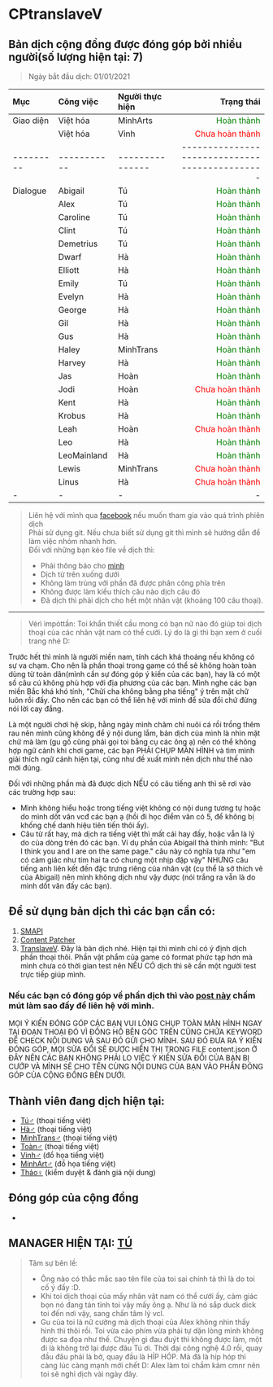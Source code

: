 # CPtranslaveV

## Bản dịch cộng đồng được đóng góp bởi nhiều người(số lượng hiện tại: 7)

> Ngày bắt đầu dịch: 01/01/2021<br>

| Mục       | Công việc   | Người thực hiện |                                     Trạng thái |
| :-------- | :---------- | :-------------- | ---------------------------------------------: |
| Giao diện | Việt hóa    | MinhArts        |    <span style="color:green">Hoàn thành</span> |
|           | Việt hóa    | Vinh            | <span style="color:red">Chưa hoàn thành</span> |
| --------- | ----------- | --------------- | ---------------------------------------------- |
| Dialogue  | Abigail     | Tú              |    <span style="color:green">Hoàn thành</span> |
|           | Alex        | Tú              |    <span style="color:green">Hoàn thành</span> |
|           | Caroline    | Tú              |    <span style="color:green">Hoàn thành</span> |
|           | Clint       | Tú              |    <span style="color:green">Hoàn thành</span> |
|           | Demetrius   | Tú              |    <span style="color:green">Hoàn thành</span> |
|           | Dwarf       | Hà              |    <span style="color:green">Hoàn thành</span> |
|           | Elliott     | Hà              |    <span style="color:green">Hoàn thành</span> |
|           | Emily       | Tú              |    <span style="color:green">Hoàn thành</span> |
|           | Evelyn      | Hà              |    <span style="color:green">Hoàn thành</span> |
|           | George      | Hà              |    <span style="color:green">Hoàn thành</span> |
|           | Gil         | Hà              |    <span style="color:green">Hoàn thành</span> |
|           | Gus         | Hà              |    <span style="color:green">Hoàn thành</span> |
|           | Haley       | MinhTrans       |    <span style="color:green">Hoàn thành</span> |
|           | Harvey      | Hà              |    <span style="color:green">Hoàn thành</span> |
|           | Jas         | Hoàn            |    <span style="color:green">Hoàn thành</span> |
|           | Jodi        | Hoàn            | <span style="color:red">Chưa hoàn thành</span> |
|           | Kent        | Hà              |    <span style="color:green">Hoàn thành</span> |
|           | Krobus      | Hà              |    <span style="color:green">Hoàn thành</span> |
|           | Leah        | Hoàn            | <span style="color:red">Chưa hoàn thành</span> |
|           | Leo         | Hà              |    <span style="color:green">Hoàn thành</span> |
|           | LeoMainland | Hà              |    <span style="color:green">Hoàn thành</span> |
|           | Lewis       | MinhTrans       | <span style="color:red">Chưa hoàn thành</span> |
|           | Linus       | Hà              | <span style="color:red">Chưa hoàn thành</span> |
| -         | -           | -               |                                              - |

> Liên hệ với mình qua [facebook](https://www.facebook.com/H.A.C.2K1/) nếu muốn tham gia vào quá trình phiên dịch<br>
> Phải sử dụng git. Nếu chưa biết sử dụng git thì mình sẽ hướng dẫn để làm việc nhóm nhanh hơn.<br>
> Đối với những bạn kéo file về dịch thì:
>
> - Phải thông báo cho [mình](https://www.facebook.com/H.A.C.2K1/)
> - Dịch từ trên xuống dưới
> - Không làm trùng với phần đã được phân công phía trên
> - Không được làm kiểu thích câu nào dịch câu đó
> - Đã dịch thì phải dịch cho hết một nhân vật (khoảng 100 câu thoại).

---

> Vérì ìmpóttần: Toi khẩn thiết cầu mong có bạn nữ nào đó giúp toi dịch thoại của các nhân vật nam có thể cưới. Lý do là gì thì bạn xem ở cuối trang nhé D:

Trước hết thì mình là người miền nam, tính cách khá thoáng nếu không có sự va chạm. Cho nên là phần thoại trong game có thể sẽ không hoàn toàn dùng từ toàn dân(mình cần sự đóng góp ý kiến của các bạn), hay là có một số câu cú không phù hợp với địa phương của các bạn. Mình nghe các bạn miền Bắc khá khó tính, "Chửi cha không bằng pha tiếng" ý trên mặt chữ luôn rồi đấy. Cho nên các bạn có thể liên hệ với mình để sửa đổi chứ đừng nói lời cay đắng.

Là một người chơi hệ skip, hằng ngày mình chăm chỉ nuôi cá rồi trồng thêm rau nên mình cũng không để ý nội dung lắm, bản dịch của mình là nhìn mặt chữ mà làm (gu gồ cũng phải gọi toi bằng cụ các ông ạ) nên có thể không hợp ngữ cảnh khi chơi game, các bạn PHẢI CHỤP MÀN HÌNH và tìm mình giải thích ngữ cảnh hiện tại, cũng như đề xuất mình nên dịch như thế nào mới đúng.

Đối với những phần mà đã được dịch NẾU có câu tiếng anh thì sẽ rơi vào các trường hợp sau:

- Mình không hiểu hoặc trong tiếng việt không có nội dung tương tự hoặc do mình dốt văn vcđ các bạn ạ (hồi đi học điểm văn có 5, để không bị khống chế danh hiệu tiên tiến thôi ấy).
- Câu từ rất hay, mà dịch ra tiếng việt thì mất cái hay đấy, hoặc vẫn là lý do của dòng trên đó các bạn. Ví dụ phần của Abigail thả thính mình: "But I think you and I are on the same page." câu này có nghĩa tựa như "em có cảm giác như tim hai ta có chung một nhịp đập vậy" NHƯNG câu tiếng anh liên kết đến đặc trưng riêng của nhân vật (cụ thể là sở thích vẽ của Abigail) nên mình không dịch như vậy được (nói trắng ra vẫn là do mình dốt văn đấy các bạn).

## Để sử dụng bản dịch thì các bạn cần có:

1. [SMAPI](https://smapi.io/)
2. [Content Patcher](https://www.nexusmods.com/stardewvalley/mods/1915)
3. [TranslaveV](https://www.nexusmods.com/stardewvalley/mods/7442). Đây là bản dịch nhé. Hiện tại thì mình chỉ có ý định dịch phần thoại thôi. Phần vật phẩm của game có format phức tạp hơn mà mình chưa có thời gian test nên NẾU CÓ dịch thì sẽ cần một người test trực tiếp giúp mình.

### Nếu các bạn có đóng góp về phần dịch thì vào [post này](https://www.facebook.com/groups/stardewvalleyviethoa/permalink/1618901244976666/) chấm mút làm sao đấy để liên hệ với mình.

MỌI Ý KIẾN ĐÓNG GÓP CÁC BẠN VUI LÒNG CHỤP TOÀN MÀN HÌNH NGAY TẠI ĐOẠN THOẠI ĐÓ VÌ ĐỒNG HỒ BÊN GÓC TRÊN CŨNG CHỨA KEYWORD ĐỂ CHECK NỘI DUNG VÀ SAU ĐÓ GỬI CHO MÌNH. SAU ĐÓ ĐƯA RA Ý KIẾN ĐÓNG GÓP, MỌI SỬA ĐỔI SẼ ĐƯỢC HIỂN THỊ TRONG FILE content.json Ở ĐÂY NÊN CÁC BẠN KHÔNG PHẢI LO VIỆC Ý KIẾN SỬA ĐỔI CỦA BẠN BỊ CƯỚP VÀ MÌNH SẼ CHO TÊN CÙNG NỘI DUNG CỦA BẠN VÀO PHẦN ĐÓNG GÓP CỦA CỘNG ĐỒNG BÊN DƯỚI.

## Thành viên đang dịch hiện tại:

- [Tú♂](https://www.facebook.com/H.A.C.2K1/) (thoại tiếng việt)
- [Hà♂]() (thoại tiếng việt)
- [MinhTrans♂]() (thoại tiếng việt)
- [Toàn♂]() (thoại tiếng việt)
- [Vinh♂]() (đồ họa tiếng việt)
- [MinhArt♂]() (đồ họa tiếng việt)
- [Thảo♀]() (kiểm duyệt & đánh giá nội dung)

## Đóng góp của cộng đồng

-

## MANAGER HIỆN TẠI: [TÚ](https://www.facebook.com/H.A.C.2K1/)

> Tâm sự bên lề: <br>
>
> - Ông nào có thắc mắc sao tên file của toi sai chính tả thì là do toi cố ý đấy :D.<br>
> - Khi toi dịch thoại của mấy nhân vật nam có thể cưới ấy, cảm giác bọn nó đang tán tỉnh toi vậy mấy ông ạ. Như là nó sắp duck dick toi đến nơi vậy, sang chấn tâm lý vcl.<br>
> - Gu của toi là nữ cường mà dịch thoại của Alex không nhìn thấy hình thì thôi rồi. Toi vừa cào phím vừa phải tự dặn lòng mình không được sa đọa như thế. Chuyện gì đau đuýt thì không được làm, một đi là không trở lại được đâu Tú ơi. Thời đại công nghệ 4.0 rồi, quay đầu đâu phải là bờ, quay đầu là HÍP HÓP. Mà đã là híp hóp thì càng lúc càng mạnh mới chết D: Alex làm toi chầm kảm cmnr nên toi sẽ nghỉ dịch vài ngày đây.
